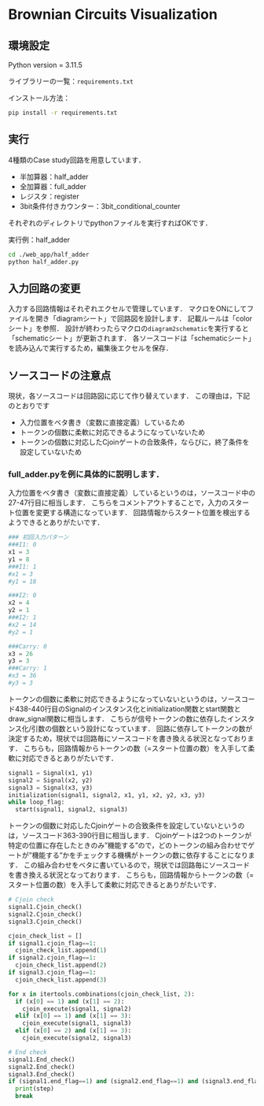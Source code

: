 # Brownian Circuits Visualization

## 環境設定

Python version = 3.11.5

ライブラリーの一覧：```requirements.txt```

インストール方法：

```bash
pip install -r requirements.txt
```


## 実行

4種類のCase study回路を用意しています．

- 半加算器：half_adder
- 全加算器：full_adder
- レジスタ：register
- 3bit条件付きカウンター：3bit_conditional_counter

それぞれのディレクトリでpythonファイルを実行すればOKです．

実行例：half_adder

```bash
cd ./web_app/half_adder
python half_adder.py
```

## 入力回路の変更

入力する回路情報はそれぞれエクセルで管理しています．
マクロをONにしてファイルを開き「diagramシート」で回路図を設計します．
記載ルールは「colorシート」を参照．
設計が終わったらマクロの```diagram2schematic```を実行すると「schematicシート」が更新されます．
各ソースコードは「schematicシート」を読み込んで実行するため，編集後エクセルを保存．


## ソースコードの注意点

現状，各ソースコードは回路図に応じて作り替えています．
この理由は，下記のとおりです

- 入力位置をベタ書き（変数に直接定義）しているため
- トークンの個数に柔軟に対応できるようになっていないため
- トークンの個数に対応したCjoinゲートの合致条件，ならびに，終了条件を設定していないため

### full_adder.pyを例に具体的に説明します．

入力位置をベタ書き（変数に直接定義）しているというのは，ソースコード中の27-47行目に相当します．
こちらをコメントアウトすることで，入力のスタート位置を変更する構造になっています．
回路情報からスタート位置を検出するようできるとありがたいです．

```python
### 初回入力パターン
###I1: 0
x1 = 3
y1 = 8
###I1: 1
#x1 = 3
#y1 = 18

###I2: 0
x2 = 4
y2 = 1
###I2: 1
#x2 = 14
#y2 = 1

###Carry: 0
x3 = 26
y3 = 3
###Carry: 1
#x3 = 36
#y3 = 3
```

トークンの個数に柔軟に対応できるようになっていないというのは，ソースコード438-440行目のSignalのインスタンス化とinitialization関数とstart関数とdraw_signal関数に相当します．
こちらが信号トークンの数に依存したインスタンス化/引数の個数という設計になっています．
回路に依存してトークンの数が決定するため，現状では回路毎にソースコードを書き換える状況となっております．
こちらも，回路情報からトークンの数（=スタート位置の数）を入手して柔軟に対応できるとありがたいです．

```python
signal1 = Signal(x1, y1)
signal2 = Signal(x2, y2)
signal3 = Signal(x3, y3)
initialization(signal1, signal2, x1, y1, x2, y2, x3, y3)
while loop_flag:
  start(signal1, signal2, signal3)
```

トークンの個数に対応したCjoinゲートの合致条件を設定していないというのは，ソースコード363-390行目に相当します．
Cjoinゲートは2つのトークンが特定の位置に存在したときのみ”機能する”ので，どのトークンの組み合わせでゲートが”機能する”かをチェックする機構がトークンの数に依存することになります．
この組み合わせをベタに書いているので，現状では回路毎にソースコードを書き換える状況となっております．
こちらも，回路情報からトークンの数（=スタート位置の数）を入手して柔軟に対応できるとありがたいです．

```python
# Cjoin check
signal1.Cjoin_check()
signal2.Cjoin_check()
signal3.Cjoin_check()

cjoin_check_list = []
if signal1.cjoin_flag==1:
  cjoin_check_list.append(1)
if signal2.cjoin_flag==1:
  cjoin_check_list.append(2)
if signal3.cjoin_flag==1:
  cjoin_check_list.append(3)

for x in itertools.combinations(cjoin_check_list, 2): 
  if (x[0] == 1) and (x[1] == 2): 
    cjoin_execute(signal1, signal2)
  elif (x[0] == 1) and (x[1] == 3): 
    cjoin_execute(signal1, signal3)
  elif (x[0] == 2) and (x[1] == 3): 
    cjoin_execute(signal2, signal3)

# End check
signal1.End_check()
signal2.End_check()
signal3.End_check()
if (signal1.end_flag==1) and (signal2.end_flag==1) and (signal3.end_flag==1):
  print(step)
  break
```

